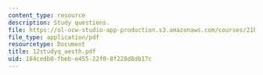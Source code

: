 ```yaml
---
content_type: resource
description: Study questions.
file: https://ol-ocw-studio-app-production.s3.amazonaws.com/courses/21h-522-japan-in-the-age-of-the-samurai-history-and-film-fall-2006/184cedb0fbebe45522f08f228d8db17c_12studyq_aesth.pdf
file_type: application/pdf
resourcetype: Document
title: 12studyq_aesth.pdf
uid: 184cedb0-fbeb-e455-22f0-8f228d8db17c
---
```

